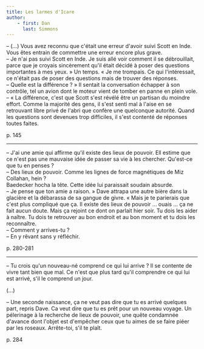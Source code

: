 ```yaml
---
title: Les larmes d'Icare
author:
    - first: Dan
      last: Simmons
---
```


– (...) Vous avez reconnu que c'était une erreur d'avoir suivi Scott en Inde. Vous êtes entrain de commettre une erreur encore plus grave.  
– Je n'ai pas suivi Scott en Inde. Je suis allé voir comment il se débrouillait, parce que je croyais sincèrement qu'il était décidé à poser des questions importantes à mes yeux. » Un temps. « Je me trompais. Ce qui l'intéressait, ce n'était pas de poser des questions mais de trouver des réponses.  
– Quelle est la différence ? » Il sentait la conversation échapper à son contrôle, tel un avion dont le moteur vient de tomber en panne en plein vole.  
– « La différence, c'est que Scott s'est révélé être un partisan du moindre effort. Comme la majorité des gens, il s'est senti mal à l'aise en se retrouvant libre privé de l'abri que confère une quelconque autorité. Quand les questions sont devenues trop difficiles, il s'est contenté de réponses toutes faites.

p. 145

---

– J'ai une amie qui affirme qu'il existe des lieux de pouvoir. Ell estime que ce n'est pas une mauvaise idée de passer sa vie à les chercher. Qu'est-ce que tu en penses ?  
– Des lieux de pouvoir. Comme les lignes de force magnétiques de Miz Collahan, hein ?  
Baedecker hocha la tête. Cette idée lui paraissait soudain absurde.  
– Je pense que ton amie a raison. » Dave attrapa une autre bière dans la glacière et la débarassa de sa gangue de givre. « Mais je te parierais que c'est plus compliqué que ça. Il existe des lieux de pouvoir ... ouais ... ça ne fait aucun doute. Mais ça rejoint ce dont on parlait hier soir. Tu dois les aider à naître. Tu dois te retrouver au bon endroit et au bon moment et tu dois les reconnaître.  
– Comment y arrives-tu ?  
– En y rêvant sans y réfléchir.

p. 280-281

---

– Tu crois qu'un nouveau-né comprend ce qui lui arrive ? Il se contente de vivre tant bien que mal. Ce n'est que plus tard qu'il comprendre ce qui lui est arrivé, s'il le comprend un jour.

(...)

– Une seconde naissance, ça ne veut pas dire que tu es arrivé quelques part, repris Dave. Ca veut dire que tu es prêt pour un nouveau voyage. Un pélerinage à la recherche de lieux de pouvoir, une quête condamnée d'avance dont l'objet est d'empêcher ceux que tu aimes de se faire piéer par les roseaux. Arrête-toi, s'il te plaît.

p. 284
